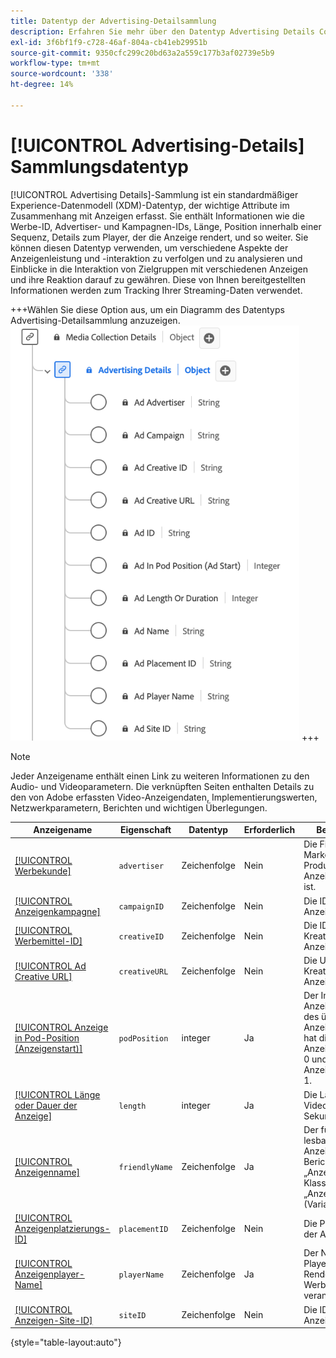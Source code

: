```yaml
---
title: Datentyp der Advertising-Detailsammlung
description: Erfahren Sie mehr über den Datentyp Advertising Details Collection Experience Data Model (XDM).
exl-id: 3f6bf1f9-c728-46af-804a-cb41eb29951b
source-git-commit: 9350cfc299c20bd63a2a559c177b3af02739e5b9
workflow-type: tm+mt
source-wordcount: '338'
ht-degree: 14%

---
```


# [!UICONTROL Advertising-Details] Sammlungsdatentyp

[!UICONTROL Advertising Details]-Sammlung ist ein standardmäßiger Experience-Datenmodell (XDM)-Datentyp, der wichtige Attribute im Zusammenhang mit Anzeigen erfasst. Sie enthält Informationen wie die Werbe-ID, Advertiser- und Kampagnen-IDs, Länge, Position innerhalb einer Sequenz, Details zum Player, der die Anzeige rendert, und so weiter. Sie können diesen Datentyp verwenden, um verschiedene Aspekte der Anzeigenleistung und -interaktion zu verfolgen und zu analysieren und Einblicke in die Interaktion von Zielgruppen mit verschiedenen Anzeigen und ihre Reaktion darauf zu gewähren. Diese von Ihnen bereitgestellten Informationen werden zum Tracking Ihrer Streaming-Daten verwendet.

+++Wählen Sie diese Option aus, um ein Diagramm des Datentyps Advertising-Detailsammlung anzuzeigen.
![Abbildung des Datentyps der Advertising-Detailauflistung.](../images/data-types/advertising-details-collection.png)
+++

>[!NOTE]
>
>Jeder Anzeigename enthält einen Link zu weiteren Informationen zu den Audio- und Videoparametern. Die verknüpften Seiten enthalten Details zu den von Adobe erfassten Video-Anzeigendaten, Implementierungswerten, Netzwerkparametern, Berichten und wichtigen Überlegungen.

| Anzeigename | Eigenschaft | Datentyp | Erforderlich | Beschreibung |
|-----------------------------------------------------------------------------------------------------------------------------------------------------------------|-----------------|-----------|----------|-----------------------------------------------------------------------------------------------------------------------|
| [[!UICONTROL Werbekunde]](https://experienceleague.adobe.com/docs/media-analytics/using/implementation/variables/ad-parameters.html?lang=de#advertiser) | `advertiser` | Zeichenfolge | Nein | Die Firma oder Marke, deren Produkt in der Anzeige zu sehen ist. |
| [[!UICONTROL Anzeigenkampagne]](https://experienceleague.adobe.com/docs/media-analytics/using/implementation/variables/ad-parameters.html?lang=de#campaign-id) | `campaignID` | Zeichenfolge | Nein | Die ID der Anzeigenkampagne. |
| [[!UICONTROL Werbemittel-ID]](https://experienceleague.adobe.com/docs/media-analytics/using/implementation/variables/ad-parameters.html?lang=de#creative-id) | `creativeID` | Zeichenfolge | Nein | Die ID des Kreativinhalts der Anzeige. |
| [[!UICONTROL Ad Creative URL]](https://experienceleague.adobe.com/docs/media-analytics/using/implementation/variables/ad-parameters.html?lang=de#creative-url) | `creativeURL` | Zeichenfolge | Nein | Die URL des Kreativinhalts der Anzeige. |
| [[!UICONTROL Anzeige in Pod-Position (Anzeigenstart)]](https://experienceleague.adobe.com/docs/media-analytics/using/implementation/variables/ad-parameters.html?lang=de#ad-start) | `podPosition` | integer | Ja | Der Index der Anzeige innerhalb des übergeordneten Anzeigenstarts, z. B. hat die erste Anzeige den Index 0 und die zweite Anzeige den Index 1. |
| [[!UICONTROL Länge oder Dauer der Anzeige]](https://experienceleague.adobe.com/docs/media-analytics/using/implementation/variables/ad-parameters.html?lang=de#ad-length) | `length` | integer | Ja | Die Länge der Videoanzeige in Sekunden. |
| [[!UICONTROL Anzeigenname]](https://experienceleague.adobe.com/docs/media-analytics/using/implementation/variables/ad-parameters.html?lang=de#ad-name) | `friendlyName` | Zeichenfolge | Ja | Der für Menschen lesbare Name der Anzeige. In Berichten ist „Anzeigename“ die Klassifizierung und „Anzeigename (Variable)“ die eVar. |
| [[!UICONTROL Anzeigenplatzierungs-ID]](https://experienceleague.adobe.com/docs/media-analytics/using/implementation/variables/ad-parameters.html?lang=de#placement-id) | `placementID` | Zeichenfolge | Nein | Die Platzierungs-ID der Anzeige. |
| [[!UICONTROL Anzeigenplayer-Name]](https://experienceleague.adobe.com/docs/media-analytics/using/implementation/variables/ad-parameters.html?lang=de#ad-player-name) | `playerName` | Zeichenfolge | Ja | Der Name des Players, der für das Rendering der Werbeanzeige verantwortlich ist. |
| [[!UICONTROL Anzeigen-Site-ID]](https://experienceleague.adobe.com/docs/media-analytics/using/implementation/variables/ad-parameters.html?lang=de#site-id) | `siteID` | Zeichenfolge | Nein | Die ID der Anzeigen-Site. |

{style="table-layout:auto"}
